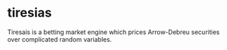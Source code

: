 # tiresias

Tiresais is a betting market engine which prices Arrow-Debreu securities over complicated random variables.
